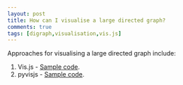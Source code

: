 ```yaml
---
layout: post
title: How can I visualise a large directed graph?
comments: true
tags: [digraph,visualisation,vis.js]
---
```


Approaches for visualising a large directed graph include:
1. Vis.js - [Sample code](https://github.com/ovidiuparvu/digraph-visualisation-vis-js/blob/main/visualise_directed_graph.html).
2. pyvisjs - [Sample code](https://github.com/ovidiuparvu/digraph-visualisation-pyvisjs/blob/main/visualise_directed_graph.py).